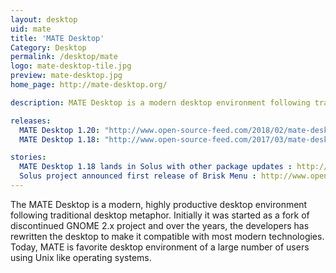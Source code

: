 ```yaml
---
layout: desktop
uid: mate
title: 'MATE Desktop'
Category: Desktop
permalink: /desktop/mate
logo: mate-desktop-tile.jpg
preview: mate-desktop.jpg
home_page: http://mate-desktop.org/

description: MATE Desktop is a modern desktop environment following traditional desktop metaphor to provide a familar experience and thereby improved productivity.

releases:
  MATE Desktop 1.20: "http://www.open-source-feed.com/2018/02/mate-desktop-120-released-with-improved.html"
  MATE Desktop 1.18: "http://www.open-source-feed.com/2017/03/mate-desktop-118-released-by-completing.html"

stories:
  MATE Desktop 1.18 lands in Solus with other package updates : http://www.open-source-feed.com/2017/03/mate-desktop-118-lands-in-solus-with.html
  Solus project announced first release of Brisk Menu : http://www.open-source-feed.com/2017/01/solus-project-announced-first-release.html
---
```


The MATE Desktop is a modern, highly productive desktop environment following traditional desktop metaphor. Initially it was started as a fork of discontinued GNOME 2.x project and over the years, the developers has rewritten the desktop to make it compatible with most modern technologies. Today, MATE is favorite desktop environment of a large number of users using Unix like operating systems.
